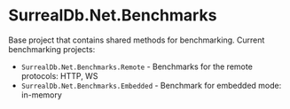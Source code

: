 # SurrealDb.Net.Benchmarks

Base project that contains shared methods for benchmarking. Current benchmarking projects:

* `SurrealDb.Net.Benchmarks.Remote` - Benchmarks for the remote protocols: HTTP, WS
* `SurrealDb.Net.Benchmarks.Embedded` - Benchmark for embedded mode: in-memory
